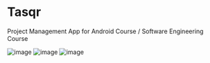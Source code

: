 # Tasqr
Project Management App for Android Course / Software Engineering Course

![image](https://user-images.githubusercontent.com/65187002/121194827-636dd700-c86f-11eb-927b-7b647123253c.png)
![image](https://user-images.githubusercontent.com/65187002/121195545-fad32a00-c86f-11eb-84c0-cced61443afe.png)
![image](https://user-images.githubusercontent.com/65187002/121195713-2229f700-c870-11eb-91e5-fd937bf0eb47.png)
